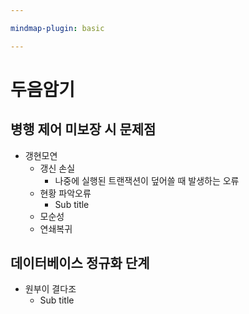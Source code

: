 ```yaml
---

mindmap-plugin: basic

---
```


# 두음암기

## 병행 제어 미보장 시 문제점
- 갱현모연
	- 갱신 손실
		- 나중에 실행된 트랜잭션이 덮어쓸 때 발생하는 오류
	- 현황 파악오류
		- Sub title
	- 모순성
	- 연쇄복귀

## 데이터베이스 정규화 단계
- 원부이 결다조
	- Sub title